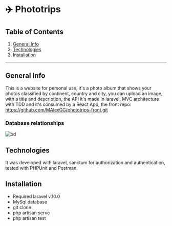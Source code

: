 # :airplane: Phototrips

## Table of Contents
1. [General Info](#general-info)
2. [Technologies](#technologies)
3. [Installation](#installation)

***
## General Info

This is a website for personal use, it's a photo album that shows your photos classified by continent, country and city, you can upload an image, with a title and description, the API it's made in laravel, MVC architecture with TDD and it's consumed by a React App, the front repo: https://github.com/MAlexGG/phototrips-front.git

### Database relationships

![bd](https://github.com/MAlexGG/phototrips-back/assets/73828751/c9c24d86-293c-432b-9c57-747c8f4e9b2e)

## Technologies
It was developed with laravel, sanctum for authorization and authentication, tested with PHPUnit and Postman. 

## Installation
- Required laravel v.10.0
- MySql database
- git clone <repository>
- php artisan serve
- php artisan test

